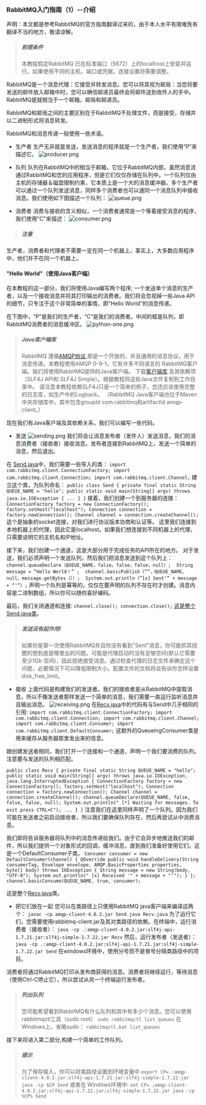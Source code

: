 ### RabbitMQ入门指南（1）--介绍

声明：本文都是参考RabbitMQ的官方指南翻译过来的，由于本人水平有限难免有翻译不当的地方，敬请谅解。

> ##### 前提条件
>本教程假定RabbitMQ 已在标准端口（5672）上的localhost上安装并运行。如果使用不同的主机，端口或凭据，连接设置将需要调整。 

RabbitMQ是一个消息代理：它接受并转发消息。您可以将其视为邮局：当您将要发送的邮件放入邮箱中时，您可以确信邮递员最终会将邮件送到收件人的手中。RabbitMQ是就相当于一个邮箱，邮局和邮递员。

RabbitMQ和邮局之间的主要区别在于RabbitMQ不处理文件，而是接受，存储并以二进制形式将消息转发。

RabbitMQ和消息传递一般使用一些术语。
- 生产者
生产无非就是发送，发送消息的程序就是一个生产者，我们使用“P”来描述它。
![producer.png](http://www.rabbitmq.com/img/tutorials/producer.png)

- 队列
队列在RabbitMQ中的相当于邮箱，它位于RabbitMQ内部，虽然消息流通过RabbitMQ和您的应用程序，但是它们仅仅存储在队列中。一个队列仅由主机的存储器＆磁盘限制约束，它本质上是一个大的消息缓冲器。多个生产者可以通过一个队列发送消息，同样多个消费者也可以通同一个消息队列中接收消息。我们使用如下图描述一个队列：
![queue.png](http://www.rabbitmq.com/img/tutorials/queue.png)

- 消费者
消费与接收的含义相似，一个消费者通常是一个等着接受消息的程序，我们使用"C"来描述：
![consumer.png](http://www.rabbitmq.com/img/tutorials/consumer.png)

> ##### 注意
生产者，消费者和代理者不需要一定在同一个机器上，事实上，大多数应用程序中，他们并不在同一个机器上。

#### "Hello World"（使用Java客户端）
在本教程的这一部分，我们将使用Java编写两个程序; 一个发送单个消息的生产者，以及一个接收消息并将其打印输出的消费者。我们将会忽视掉一些Java API的细节，只专注于这个非常简单的事情，即“Hello World”的消息传递。

在下图中，“P”是我们的生产者，“C”是我们的消费者。中间的框是队列，即RabbitMQ消费者的消息缓冲区。
![python-one.png](http://www.rabbitmq.com/img/tutorials/python-one.png)

> ##### Java客户端库
> RabbitMQ 遵循[AMQP协议](http://www.amqp.org/),那是一个开放的，并且通用的消息协议，用于消息传递。本教程使用AMQP 0-9-1，它有许多不同语言的 RabbitMQ客户端。我们将使用RabbitMQ提供的Java客户端。
>下载[客户端库](http://central.maven.org/maven2/com/rabbitmq/amqp-client/4.0.2/amqp-client-4.0.2.jar) 及其依赖项（SLF4J API和 SLF4J Simple）。根据教程将这些Java文件复制到工作目录中。
>请注意本教程依赖SLF4J只是一个简单的例子，您还应该使用完整的日志库，如生产中的Logback。
>（RabbitMQ Java客户端也位于Maven中央存储库中，其中包含groupId com.rabbitmq和artifactId amqp-client。）

现在我们有Java客户端及其依赖关系，我们可以编写一些代码。

- 发送
![sending.png](http://www.rabbitmq.com/img/tutorials/sending.png)
我们将会让消息发布者（发件人）发送消息，我们的消息消费者（接收者）接收消息。发布者连接到RabbitMQ上，发送一个简单的消息，然后退出。

在 [Send.java](http://github.com/rabbitmq/rabbitmq-tutorials/blob/master/java/Send.java)中，我们需要一些导入的类：
``
import com.rabbitmq.client.ConnectionFactory;
import com.rabbitmq.client.Connection;
import com.rabbitmq.client.Channel;
``
建立这个类，为队列命名：
``
public class Send {
  private final static String QUEUE_NAME = "hello";
  public static void main(String[] argv)
      throws java.io.IOException {
      ...
  }
}
``
接着，我们创建一个到服务器的连接：
``
ConnectionFactory factory = new ConnectionFactory();
factory.setHost("localhost");
Connection connection = factory.newConnection();
Channel channel = connection.createChannel();
``
这个是抽象的socket连接，对我们进行协议版本协商和认证等。 这里我们连接到本地机器上的代理，因此它是localhost。如果我们想连接到不同机器上的代理，只需要说明它的主机名和IP地址。

接下来，我们创建一个通道，这是大部分用于完成任务的API所在的地方。
对于发送，我们必须声明一个发送队列，然后我们把消息发送到这个队列上：
``
channel.queueDeclare（QUEUE_NAME，false，false，false，null）; 
String message = “Hello World！” ; 
channel.basicPublish（“”，QUEUE_NAME，null，message.getBytes（））; 
System.out.println（“[x] Sent'” + message + “'”）;
``
声明一个队列是幂等的，仅仅在要声明的队列不存在时才创建。消息内容是二进制数组，所以你可以随你喜好编码。

最后，我们关闭通道和连接:
``
channel.close();
connection.close();
``
[这是整个Send.java类](http://github.com/rabbitmq/rabbitmq-tutorials/blob/master/java/Send.java)。
> ##### 发送没有起作用!
>如果你是第一次使用RabbitMQ并且你没有看到"Sent"消息，你可能抓耳挠腮的想到底是哪里出的问题。可能是代理启动时没有足够空间(默认它需要至少1Gb 空间)，因此拒绝接受消息。通过检查代理的日志文件来确定这个问题，必要情况下可以降低限制大小。配置文件的文档将会告诉你怎样设置disk_free_limit。

- 接收
上面代码是构建我们的发送者。我们的接收者是从RabbitMQ中提取消息，所以不像发送者那样发送一个简单的消息，我们需要一直运行监听消息并且输出消息。
![receiving.png](http://www.rabbitmq.com/img/tutorials/receiving.png)
在[Recv.java](http://github.com/rabbitmq/rabbitmq-tutorials/blob/master/java/Recv.java)中的代码有与Send中几乎相同的引用:
``
import com.rabbitmq.client.ConnectionFactory;
import com.rabbitmq.client.Connection;
import com.rabbitmq.client.Channel;
import com.rabbitmq.client.Consumer;
import com.rabbitmq.client.DefaultConsumer;
``
这额外的QueueingConsumer类是用来缓存从服务器那里发出来的信息。

跟创建发送者相同，我们打开一个连接和一个通道，声明一个我们要消费的队列。注意要与发送的队列相匹配。

``
public class Recv {
  private final static String QUEUE_NAME = "hello";
  public static void main(String[] argv) throws java.io.IOException, java.lang.InterruptedException {
	ConnectionFactory factory = new ConnectionFactory();
    factory.setHost("localhost");
    Connection connection = factory.newConnection();
    Channel channel = connection.createChannel();
    channel.queueDeclare(QUEUE_NAME, false, false, false, null);
    System.out.println(" [*] Waiting for messages. To exit press CTRL+C");
      ...
  }
}
``
注意我们在这里同样声明了一个队列。因为我们可能在发送者之前启动接收者，所以我们要确保队列存在，然后再尝试从中消费消息。 

我们即将告诉服务器将队列中的消息传递给我们。由于它会异步地推送我们的邮件，所以我们提供一个对象形式的回调，缓冲消息，直到我们准备好使用它们。这是一个DefaultConsumer子类。
``
Consumer consumer = new DefaultConsumer(channel) {
  @Override
  public void handleDelivery(String consumerTag, Envelope envelope,
                             AMQP.BasicProperties properties, byte[] body)
      throws IOException {
    String message = new String(body, "UTF-8");
    System.out.println(" [x] Received '" + message + "'");
  }
};
channel.basicConsume(QUEUE_NAME, true, consumer);
``

这是整个[Recv.java](http://github.com/rabbitmq/rabbitmq-tutorials/blob/master/java/Recv.java)类。

- 把它们放在一起
您可以在类路径上只使用RabbitMQ java客户端来编译这两个：
``
javac -cp amqp-client-4.0.2.jar Send.java Recv.java
``
为了运行它们，您需要使用rabbitmq-client.jar及其对类路径的依赖。在终端中，运行消费者（接收者）：
``
java -cp .:amqp-client-4.0.2.jar:slf4j-api-1.7.21.jar:slf4j-simple-1.7.22.jar Recv
``
然后，运行发布者（发送者）：
``
java -cp .:amqp-client-4.0.2.jar:slf4j-api-1.7.21.jar:slf4j-simple-1.7.22.jar Send
``
在windows环境中，使用分号而不是冒号分隔类路径中的项目。

消费者将通过RabbitMQ打印从发布商获得的消息。消费者将继续运行，等待消息（使用Ctrl-C停止它），所以尝试从另一个终端运行发布者。

> ##### 列出队列
> 您可能希望看到RabbitMQ有什么队列和其中有多少个消息。您可以使用rabbitmqctl工具（sudo root）
> ``sudo rabbitmqctl list_queues``
> 在Windows上，省略sudo：
> ``rabbitmqctl.bat list_queues``

接下来将进入第二部分,构建一个简单的工作队列。

> ##### 提示
> 为了保存输入，你可以将类路径设置到环境变量中
> ``export CP=.:amqp-client-4.0.2.jar:slf4j-api-1.7.21.jar:slf4j-simple-1.7.22.jar
>java -cp $CP Send``
>或者在 Windows环境中:
>``set CP=.;amqp-client-4.0.2.jar;slf4j-api-1.7.21.jar;slf4j-simple-1.7.22.jar
>java -cp %CP% Send``